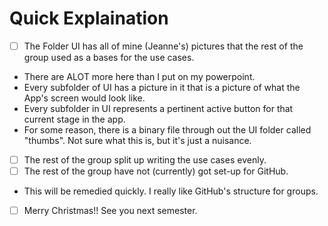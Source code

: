 # Quick Explaination
- [ ] The Folder UI has all of mine (Jeanne's) pictures that the rest of the group used as a bases for the use cases.
- There are ALOT more here than I put on my powerpoint.
- Every subfolder of UI has a picture in it that is a picture of what the App's screen would look like.
- Every subfolder in UI represents a pertinent active button for that current stage in the app.
- For some reason, there is a binary file through out the UI folder called "thumbs".  Not sure what this is, but it's just a nuisance. 
- [ ] The rest of the group split up writing the use cases evenly.  
- [ ] The rest of the group have not (currently) got set-up for GitHub.  
- This will be remedied quickly. I really like GitHub's structure for groups.
- [ ] Merry Christmas!! See you next semester.
